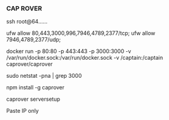 ### CAP ROVER

ssh root@64......

ufw allow 80,443,3000,996,7946,4789,2377/tcp; ufw allow 7946,4789,2377/udp; 

docker run -p 80:80 -p 443:443 -p 3000:3000 -v /var/run/docker.sock:/var/run/docker.sock -v /captain:/captain caprover/caprover 

sudo netstat -pna | grep 3000

npm install -g caprover

caprover serversetup

Paste IP only


